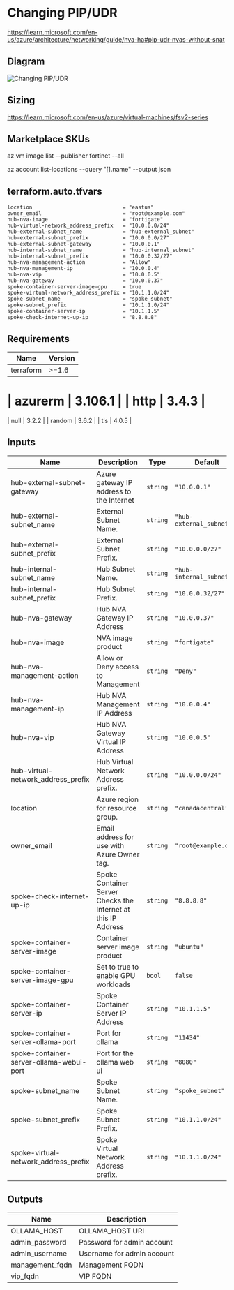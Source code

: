 # Changing PIP/UDR

https://learn.microsoft.com/en-us/azure/architecture/networking/guide/nva-ha#pip-udr-nvas-without-snat

## Diagram

![Changing PIP/UDR](https://learn.microsoft.com/en-us/azure/architecture/networking/guide/images/nvaha-pipudr-internet.png)

## Sizing

https://learn.microsoft.com/en-us/azure/virtual-machines/fsv2-series

## Marketplace SKUs

az vm image list --publisher fortinet --all

az account list-locations --query "[].name" --output json

<!-- BEGIN_TF_DOCS -->
## terraform.auto.tfvars

```hcl
location                             = "eastus"
owner_email                          = "root@example.com"
hub-nva-image                        = "fortigate"
hub-virtual-network_address_prefix   = "10.0.0.0/24"
hub-external-subnet_name             = "hub-external_subnet"
hub-external-subnet_prefix           = "10.0.0.0/27"
hub-external-subnet-gateway          = "10.0.0.1"
hub-internal-subnet_name             = "hub-internal_subnet"
hub-internal-subnet_prefix           = "10.0.0.32/27"
hub-nva-management-action            = "Allow"
hub-nva-management-ip                = "10.0.0.4"
hub-nva-vip                          = "10.0.0.5"
hub-nva-gateway                      = "10.0.0.37"
spoke-container-server-image-gpu     = true
spoke-virtual-network_address_prefix = "10.1.1.0/24"
spoke-subnet_name                    = "spoke_subnet"
spoke-subnet_prefix                  = "10.1.1.0/24"
spoke-container-server-ip            = "10.1.1.5"
spoke-check-internet-up-ip           = "8.8.8.8"
```


## Requirements

| Name | Version |
|------|---------|
| terraform | >=1.6 |

| azurerm | 3.106.1 |
| http | 3.4.3 |
=======

| null | 3.2.2 |
| random | 3.6.2 |
| tls | 4.0.5 |

## Inputs

| Name | Description | Type | Default | Required |
|------|-------------|------|---------|:--------:|
| hub-external-subnet-gateway | Azure gateway IP address to the Internet | `string` | `"10.0.0.1"` | no |
| hub-external-subnet\_name | External Subnet Name. | `string` | `"hub-external_subnet"` | no |
| hub-external-subnet\_prefix | External Subnet Prefix. | `string` | `"10.0.0.0/27"` | no |
| hub-internal-subnet\_name | Hub Subnet Name. | `string` | `"hub-internal_subnet"` | no |
| hub-internal-subnet\_prefix | Hub Subnet Prefix. | `string` | `"10.0.0.32/27"` | no |
| hub-nva-gateway | Hub NVA Gateway IP Address | `string` | `"10.0.0.37"` | no |
| hub-nva-image | NVA image product | `string` | `"fortigate"` | no |
| hub-nva-management-action | Allow or Deny access to Management | `string` | `"Deny"` | no |
| hub-nva-management-ip | Hub NVA Management IP Address | `string` | `"10.0.0.4"` | no |
| hub-nva-vip | Hub NVA Gateway Virtual IP Address | `string` | `"10.0.0.5"` | no |
| hub-virtual-network\_address\_prefix | Hub Virtual Network Address prefix. | `string` | `"10.0.0.0/24"` | no |
| location | Azure region for resource group. | `string` | `"canadacentral"` | no |
| owner\_email | Email address for use with Azure Owner tag. | `string` | `"root@example.com"` | no |
| spoke-check-internet-up-ip | Spoke Container Server Checks the Internet at this IP Address | `string` | `"8.8.8.8"` | no |
| spoke-container-server-image | Container server image product | `string` | `"ubuntu"` | no |
| spoke-container-server-image-gpu | Set to true to enable GPU workloads | `bool` | `false` | no |
| spoke-container-server-ip | Spoke Container Server IP Address | `string` | `"10.1.1.5"` | no |
| spoke-container-server-ollama-port | Port for ollama | `string` | `"11434"` | no |
| spoke-container-server-ollama-webui-port | Port for the ollama web ui | `string` | `"8080"` | no |
| spoke-subnet\_name | Spoke Subnet Name. | `string` | `"spoke_subnet"` | no |
| spoke-subnet\_prefix | Spoke Subnet Prefix. | `string` | `"10.1.1.0/24"` | no |
| spoke-virtual-network\_address\_prefix | Spoke Virtual Network Address prefix. | `string` | `"10.1.1.0/24"` | no |
## Outputs

| Name | Description |
|------|-------------|
| OLLAMA\_HOST | OLLAMA\_HOST URI |
| admin\_password | Password for admin account |
| admin\_username | Username for admin account |
| management\_fqdn | Management FQDN |
| vip\_fqdn | VIP FQDN |
<!-- END_TF_DOCS -->
